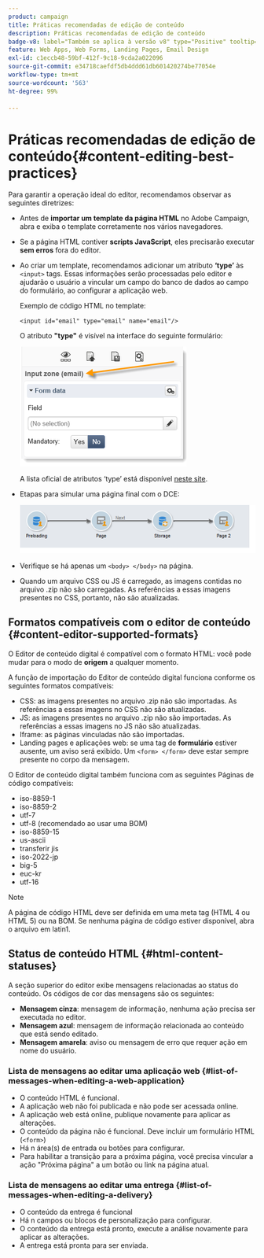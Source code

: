 ```yaml
---
product: campaign
title: Práticas recomendadas de edição de conteúdo
description: Práticas recomendadas de edição de conteúdo
badge-v8: label="Também se aplica à versão v8" type="Positive" tooltip="Também se aplica ao Campaign v8"
feature: Web Apps, Web Forms, Landing Pages, Email Design
exl-id: c1eccb48-59bf-412f-9c18-9cda2a022096
source-git-commit: e34718caefdf5db4ddd61db601420274be77054e
workflow-type: tm+mt
source-wordcount: '563'
ht-degree: 99%

---
```


# Práticas recomendadas de edição de conteúdo{#content-editing-best-practices}



Para garantir a operação ideal do editor, recomendamos observar as seguintes diretrizes:

* Antes de **importar um template da página HTML** no Adobe Campaign, abra e exiba o template corretamente nos vários navegadores.
* Se a página HTML contiver **scripts JavaScript**, eles precisarão executar **sem erros** fora do editor.
* Ao criar um template, recomendamos adicionar um atributo **‘type’** às `<input>` tags. Essas informações serão processadas pelo editor e ajudarão o usuário a vincular um campo do banco de dados ao campo do formulário, ao configurar a aplicação web.

  Exemplo de código HTML no template:

  ```
  <input id="email" type="email" name="email"/>
  ```

  O atributo **&quot;type&quot;** é visível na interface do seguinte formulário:

  ![](assets/dce_sidebar_inputtypechanges.png)

  A lista oficial de atributos ‘type’ está disponível [neste site](https://www.w3schools.com/tags/att_input_type.asp).

* Etapas para simular uma página final com o DCE:

  ![](assets/dce_enchainement.png)

* Verifique se há apenas um `<body> </body>` na página.
* Quando um arquivo CSS ou JS é carregado, as imagens contidas no arquivo .zip não são carregadas. As referências a essas imagens presentes no CSS, portanto, não são atualizadas.

## Formatos compatíveis com o editor de conteúdo {#content-editor-supported-formats}

O Editor de conteúdo digital é compatível com o formato HTML: você pode mudar para o modo de **origem** a qualquer momento.

A função de importação do Editor de conteúdo digital funciona conforme os seguintes formatos compatíveis:

* CSS: as imagens presentes no arquivo .zip não são importadas. As referências a essas imagens no CSS não são atualizadas.
* JS: as imagens presentes no arquivo .zip não são importadas. As referências a essas imagens no JS não são atualizadas.
* Iframe: as páginas vinculadas não são importadas.
* Landing pages e aplicações web: se uma tag de **formulário** estiver ausente, um aviso será exibido. Um `<form> </form>` deve estar sempre presente no corpo da mensagem.

O Editor de conteúdo digital também funciona com as seguintes Páginas de código compatíveis:

* iso-8859-1
* iso-8859-2
* utf-7
* utf-8 (recomendado ao usar uma BOM)
* iso-8859-15
* us-ascii
* transferir jis
* iso-2022-jp
* big-5
* euc-kr
* utf-16

>[!NOTE]
>
>A página de código HTML deve ser definida em uma meta tag (HTML 4 ou HTML 5) ou na BOM. Se nenhuma página de código estiver disponível, abra o arquivo em latin1.

## Status de conteúdo HTML {#html-content-statuses}

A seção superior do editor exibe mensagens relacionadas ao status do conteúdo. Os códigos de cor das mensagens são os seguintes:

* **Mensagem cinza**: mensagem de informação, nenhuma ação precisa ser executada no editor.
* **Mensagem azul**: mensagem de informação relacionada ao conteúdo que está sendo editado.
* **Mensagem amarela**: aviso ou mensagem de erro que requer ação em nome do usuário.

### Lista de mensagens ao editar uma aplicação web {#list-of-messages-when-editing-a-web-application}

* O conteúdo HTML é funcional.
* A aplicação web não foi publicada e não pode ser acessada online.
* A aplicação web está online, publique novamente para aplicar as alterações.
* O conteúdo da página não é funcional. Deve incluir um formulário HTML (`<form>`)
* Há n área(s) de entrada ou botões para configurar.
* Para habilitar a transição para a próxima página, você precisa vincular a ação &quot;Próxima página&quot; a um botão ou link na página atual.

### Lista de mensagens ao editar uma entrega {#list-of-messages-when-editing-a-delivery}

* O conteúdo da entrega é funcional
* Há n campos ou blocos de personalização para configurar.
* O conteúdo da entrega está pronto, execute a análise novamente para aplicar as alterações.
* A entrega está pronta para ser enviada.
